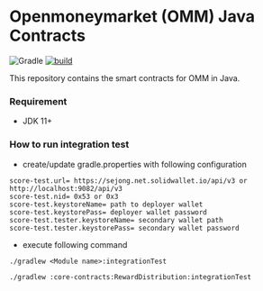 # Openmoneymarket (OMM) Java Contracts

![Gradle](https://img.shields.io/badge/gradle-7.2-blue)
[![build](https://github.com/openmoneymarket/openmoneymarket-contracts/actions/workflows/build.yml/badge.svg?branch=main&event=push)](https://github.com/openmoneymarket/openmoneymarket-contracts/actions/workflows/build.yml)

This repository contains the smart contracts for OMM in Java.

### Requirement

- JDK 11+

### How to run integration test

- create/update gradle.properties with following configuration

```
score-test.url= https://sejong.net.solidwallet.io/api/v3 or http://localhost:9082/api/v3
score-test.nid= 0x53 or 0x3
score-test.keystoreName= path to deployer wallet
score-test.keystorePass= deployer wallet password
score-test.tester.keystoreName= secondary wallet path
score-test.tester.keystorePass= secondary wallet password
```

- execute following command

```./gradlew <Module name>:integrationTest```

```./gradlew :core-contracts:RewardDistribution:integrationTest```